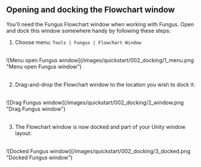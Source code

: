 ## Opening and docking the Flowchart window
You'll need the Fungus Flowchart window when working with Fungus. Open and dock this window somewhere handy by following these steps:

1. Choose menu: ``Tools | Fungus | Flowchart Window``
<br>
![Menu open Fungus window](/images/quickstart/002_docking/1_menu.png "Menu open Fungus window")
<br>
<br>

2. Drag-and-drop the Flowchart window to the location you wish to dock it:
<br>
![Drag Fungus window](/images/quickstart/002_docking/2_window.png "Drag Fungus window")
<br>
<br>

3. The Flowchart window is now docked and part of your Unity window layout:
<br>
![Docked Fungus window](/images/quickstart/002_docking/3_docked.png "Docked Fungus window")
